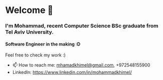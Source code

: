 <h1> Welcome 👋 </h1>
<h3>I'm Mohammad, recent Computer Science BSc graduate from Tel Aviv University. </h3>
<h4> Software Engineer in the making :D </h4>

Feel free to check my work :)


- 📫 How to reach me: mhamadkhimel@gmail.com, +972548155900
- LinkedIn: https://www.linkedin.com/in/mohammadkhimel/


